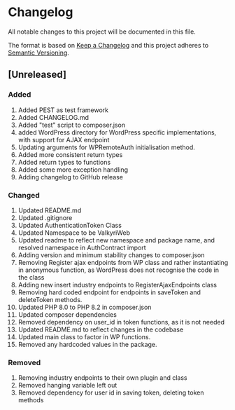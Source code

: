 # Changelog

All notable changes to this project will be documented in this file.

The format is based on [Keep a Changelog](http://keepachangelog.com/) and this project adheres to [Semantic Versioning](http://semver.org/).

## [Unreleased]

### Added
1. Added PEST as test framework
2. Added CHANGELOG.md
3. Added "test" script to composer.json
4. added WordPress directory for WordPress specific implementations, with support for AJAX endpoint
5. Updating arguments for WPRemoteAuth initialisation method.
6. Added more consistent return types
7. Added return types to functions
8. Added some more exception handling
9. Adding changelog to GitHub release

### Changed
1. Updated README.md
2. Updated .gitignore
3. Updated AuthenticationToken Class
4. Updated Namespace to be ValkyriWeb
5. Updated readme to reflect new namespace and package name, and resolved namespace in AuthContract import
6. Adding version and minimum stability changes to composer.json
7. Removing Register ajax endpoints from WP class and rather instantiating in anonymous function, as WordPress does not recognise the code in the class
8. Adding new insert industry endpoints to RegisterAjaxEndpoints class
9. Removing hard coded endpoint for endpoints in saveToken and deleteToken methods.
10. Updated PHP 8.0 to PHP 8.2 in composer.json
11. Updated composer dependencies
12. Removed dependency on user_id in token functions, as it is not needed
13. Updated README.md to reflect changes in the codebase
14. Updated main class to factor in WP functions. 
15. Removed any hardcoded values in the package.

### Removed
1. Removing industry endpoints to their own plugin and class
2. Removed hanging variable left out
3. Removed dependency for user id in saving token, deleting token methods